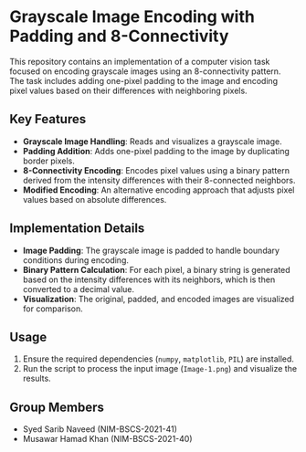 # Grayscale Image Encoding with Padding and 8-Connectivity

This repository contains an implementation of a computer vision task focused on encoding grayscale images using an 8-connectivity pattern. The task includes adding one-pixel padding to the image and encoding pixel values based on their differences with neighboring pixels.

## Key Features

- **Grayscale Image Handling**: Reads and visualizes a grayscale image.
- **Padding Addition**: Adds one-pixel padding to the image by duplicating border pixels.
- **8-Connectivity Encoding**: Encodes pixel values using a binary pattern derived from the intensity differences with their 8-connected neighbors.
- **Modified Encoding**: An alternative encoding approach that adjusts pixel values based on absolute differences.

## Implementation Details

- **Image Padding**: The grayscale image is padded to handle boundary conditions during encoding.
- **Binary Pattern Calculation**: For each pixel, a binary string is generated based on the intensity differences with its neighbors, which is then converted to a decimal value.
- **Visualization**: The original, padded, and encoded images are visualized for comparison.

## Usage

1. Ensure the required dependencies (`numpy`, `matplotlib`, `PIL`) are installed.
2. Run the script to process the input image (`Image-1.png`) and visualize the results.

## Group Members

- Syed Sarib Naveed (NIM-BSCS-2021-41)
- Musawar Hamad Khan (NIM-BSCS-2021-40)
